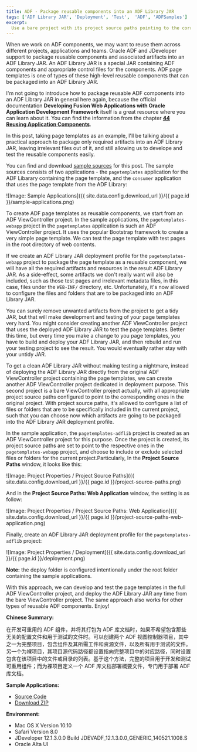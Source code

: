 ```yaml
---
title: ADF - Package reusable components into an ADF Library JAR
tags: ['ADF Library JAR', 'Deployment', 'Test',  'ADF', 'ADFSamples']
excerpt: 
  Use a bare project with its project source paths pointing to the corresponding ones in the orginal project, to deploy a clean ADF Library JAR with only relevant artifacts selected by including or excluding artifacts in the bare project, making testing of reusable components as easy as usual. 
---
```

When we work on ADF components, we may want to reuse them across different projects, applications and teams. Oracle ADF and JDeveloper support to package reusable components and associated artifacts into an ADF Library JAR. An ADF Library JAR is a special JAR containing ADF components and appropriate control files for the components. ADF page templates is one of types of these high-level reusable components that can be packaged into an ADF Library JAR.

I'm not going to introduce how to package reusable ADF components into an ADF Library JAR in general here again, because the official documentation **Developing Fusion Web Applications with Oracle Application Development Framework** itself is a great resource where you can learn about it. You can find the information from the chapter [**44 Reusing Application Components**](https://docs.oracle.com/middleware/1213/adf/develop/adf-web-component-reuse.htm#ADFFD1845).

In this post, taking page templates as an example, I'll be talking about a practical approach to package only required artifacts into an ADF Library JAR, leaving irrelevant files out of it, and still allowing us to develope and test the reusable components easily.

You can find and download [sample sources](https://github.com/adfsamples/PageTemplateADFLibrary) for this post. The sample sources consists of two applications - the `pagetemplates` application for the ADF Libarary containing the page template, and the `consumer` application that uses the page template from the ADF Library: 

![Image: Sample Applications]({{ site.data.config.download_url }}/{{ page.id }}/sample-applications.png)

To create ADF page templates as reusable components, we start from an ADF ViewController project. In the sample applications, the `pagetemplates-webapp` project in the `pagetemplates` application is such an ADF ViewController project. It uses the popular Bootstrap framework to create a very simple page template. We can test the page template with test pages in the root directory of web contents.

If we create an ADF Library JAR deployment profile for the `pagetemplates-webapp` project to package the page template as a reusable component, we will have all the required artifacts and resources in the result ADF Library JAR. As a side-effect, some artifacts we don't really want will also be included, such as those test pages and irrelevant metadata files, in this case, files under the `WEB-INF/` directory, etc. Unfortunately, it's now allowed to configure the files and folders that are to be packaged into an ADF Library JAR.

You can surely remove unwanted artifacts from the project to get a tidy JAR, but that will make development and testing of your page templates very hard. You might consider creating another ADF ViewController project that uses the deployed ADF Library JAR to test the page templates. Better this time, but every time you make a change to you page templates, you have to build and deploy your ADF Library JAR, and then rebuild and run your testing project to see the result. You would eventually rather stay with your untidy JAR.

To get a clean ADF Library JAR without making testing a nightmare, instead of deploying the ADF Library JAR directly from the original ADF ViewController project containing the page templates, we can create another ADF ViewController project dedicated in deployment purpose. This second project is a bare ViewController project actually, with all appropriate project source paths configured to point to the corresponding ones in the original project. With project source paths, it's allowed to configure a list of files or folders that are to be specifically included in the current project, such that you can choose now which artifacts are going to be packaged into the ADF Library JAR deployment profile.

In the sample application, the `pagetemplates-adflib` project is created as an ADF ViewController project for this purpose. Once the project is created, its project source paths are set to point to the respective ones in the `pagetemplates-webapp` project, and choose to include or exclude selected files or folders for the current project.Particularly, In the **Project Source Paths** window, it looks like this:

![Image: Project Properties / Project Source Paths]({{ site.data.config.download_url }}/{{ page.id }}/project-source-paths.png)

And in the **Project Source Paths: Web Application** window, the setting is as follow:

![Image: Project Properties / Project Source Paths: Web Application]({{ site.data.config.download_url }}/{{ page.id }}/project-source-paths-web-application.png)

Finally, create an ADF Library JAR deployment profile for the `pagetemplates-adflib` project:

![Image: Project Properties / Deployment]({{ site.data.config.download_url }}/{{ page.id }}/deployment.png)

**Note:** the deploy folder is configured intentionally under the root folder containing the sample applications.

With this approach, we can develop and test the page templates in the full ADF ViewController project, and deploy the ADF Library JAR any time from the bare ViewController project. The same approach also works for other types of reusable ADF components. Enjoy!

**Chinese Summary:** 

在开发可重用的 ADF 组件，并将其打包为 ADF 库文档时，如果不希望包含那些无关的配置文件和用于测试的文件时。可以创建两个 ADF 视图控制器项目，其中之一为完整项目，包含组件及其所需工件和资源文件，以及所有用于测试的文件。另一个为裸项目，其项目源代码路径都设置指向完整项目中的对应路径，同时设置包含在该项目中的文件或目录的列表。基于这个方法，完整的项目用于开发和测试可重用组件；而为裸项目定义一个 ADF 库文档部署概要文件，专门用于部署 ADF 库文档。

**Sample Applications:**

* [Source Code](https://github.com/adfsamples/PageTemplateADFLibrary)
* [Download ZIP](https://github.com/adfsamples/PageTemplateADFLibrary/archive/master.zip)

**Environment:**

* Mac OS X Version 10.10
* Safari Version 8.0
* JDeveloper 12.1.3.0.0 Build JDEVADF_12.1.3.0.0_GENERIC_140521.1008.S
* Oracle Alta UI
